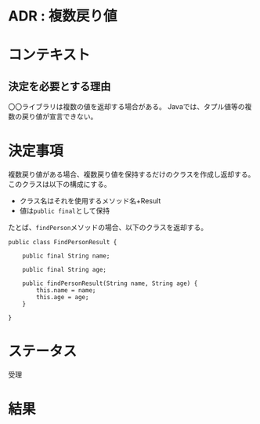 ADR : 複数戻り値
===

# コンテキスト

## 決定を必要とする理由

〇〇ライブラリは複数の値を返却する場合がある。
Javaでは、タプル値等の複数の戻り値が宣言できない。

# 決定事項

複数戻り値がある場合、複数戻り値を保持するだけのクラスを作成し返却する。
このクラスは以下の構成にする。

* クラス名はそれを使用するメソッド名+Result
* 値は`public final`として保持

たとば、`findPerson`メソッドの場合、以下のクラスを返却する。

```
public class FindPersonResult {

    public final String name;

    public final String age;

    public findPersonResult(String name, String age) {
        this.name = name;
        this.age = age;
    }

}
```

# ステータス

受理

# 結果
